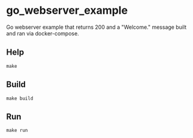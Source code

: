 # go_webserver_example
Go webserver example that returns 200 and a "Welcome." message built and ran via docker-compose.

## Help
`make`

## Build
`make build`

## Run
`make run`